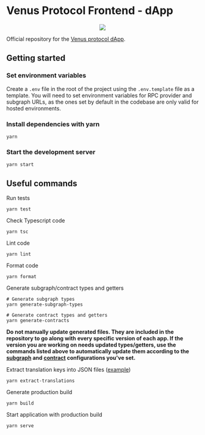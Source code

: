 # Venus Protocol Frontend - dApp

<p align="center">
  <img src="https://venus.io/share.png">
</p>

Official repository for the [Venus protocol dApp](https://app.venus.io).

## Getting started

### Set environment variables

Create a `.env` file in the root of the project using the `.env.template` file as a template. You
will need to set environment variables for RPC provider and subgraph URLs, as the ones set by
default in the codebase are only valid for hosted environments.

### Install dependencies with yarn

```ssh
yarn
```

### Start the development server

```ssh
yarn start
```

## Useful commands

Run tests

```ssh
yarn test
```

Check Typescript code

```ssh
yarn tsc
```

Lint code

```ssh
yarn lint
```

Format code

```ssh
yarn format
```

Generate subgraph/contract types and getters

```ssh
# Generate subgraph types
yarn generate-subgraph-types

# Generate contract types and getters
yarn generate-contracts
```

**Do not manually update generated files. They are included in the repository to go along with every
specific version of each app. If the version you are working on needs updated types/getters, use the
commands listed above to automatically update them according to the [subgraph](./codegen.config.ts)
and [contract](./src/libs//contracts//config/index.ts) configurations you've set.**

Extract translation keys into JSON files ([example](./apps/evm/src/libs/translations/translations))

```ssh
yarn extract-translations
```

Generate production build

```ssh
yarn build
```

Start application with production build

```ssh
yarn serve
```

<!-- Auto-update: 2025-10-25T12:23:58.187354 -->
